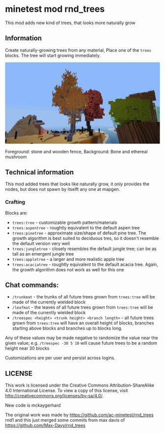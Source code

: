 # minetest mod rnd_trees

This mod adds new kind of trees, that looks more naturally grow

## Information

Create naturally-growing trees from any material, Place one of the `trees` blocks. 
The tree will start growing immediately.


![](screenshot.png)

Foreground: stone and wooden fence, Background: Bone and ethereal mushroom

## Technical information

This mod added trees that looks like naturally grow, 
it only provides the nodes, but does not spawn by itselft any one at mapgen.

### Crafting

Blocks are:
- `trees:tree` - customizable growth pattern/materials
- `trees:aspentree` - roughtly equivalent to the default aspen tree
- `trees:pinetree` - approximate size/shape of default pine tree. The growth algorithm is best suited to deciduous tres, so it doesn't resemble the default version very well
- `trees:jungletree` - closely resembles the default jungle tree; can be as tall as an emergent jungle tree
- `trees:appletree` - a larger and more realistic apple tree
- `trees:acaciatree` - roughtly equivalent to the default acacia tree. Again, the growth algorithm does not work as well for this one

## Chat commands:

- `/trunkmat` - the trunks of all future trees grown from `trees:tree` will be made of the currently wielded block
- `/leafmat` - the leaves of all future trees grown from `trees:tree` will be made of the currently wielded block
- `/treespec <height> <trunk height> <branch length>` - all future trees grown from `trees:tree` will have an overall height of <height> blocks, branches starting above <trunk height> blocks and branches up to <branch length> blocks long.

Any of these values may be made negative to randomize the value near the given value; e.g. `/treespec -30 5 10` will cause future trees to be a random height near 30 blocks

Customizations are per user and persist across logins.

## LICENSE

This work is licensed under the Creative Commons Attribution-ShareAlike 4.0 International License. 
To view a copy of this license, visit http://creativecommons.org/licenses/by-sa/4.0/.

New code is mckaygerhard

The original work was made by https://github.com/ac-minetest/rnd_trees rnd1 and this just merged some commits from max davis of https://github.com/Max-Davy/rnd_trees

